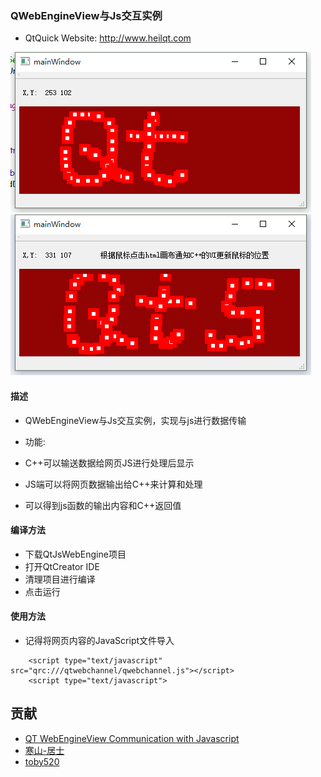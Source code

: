 ### QWebEngineView与Js交互实例

* QtQuick Website: http://www.heilqt.com

![默认](web.png)
![默认2](web2.png)


#### 描述

* QWebEngineView与Js交互实例，实现与js进行数据传输

* 功能:

* C++可以输送数据给网页JS进行处理后显示
* JS端可以将网页数据输出给C++来计算和处理
* 可以得到js函数的输出内容和C++返回值


#### 编译方法

* 下载QtJsWebEngine项目
* 打开QtCreator IDE
* 清理项目进行编译
* 点击运行

#### 使用方法

* 记得将网页内容的JavaScript文件导入
```
    <script type="text/javascript" src="qrc:///qtwebchannel/qwebchannel.js"></script>
    <script type="text/javascript">
```


## 贡献
* [QT WebEngineView Communication with Javascript](http://blog.trumpton.org.uk/2015/09/qt-webengineview-communication-with.html)
* [寒山-居士](https://github.com/toby20130333)
* [toby520](http://www.heilqt.com)
